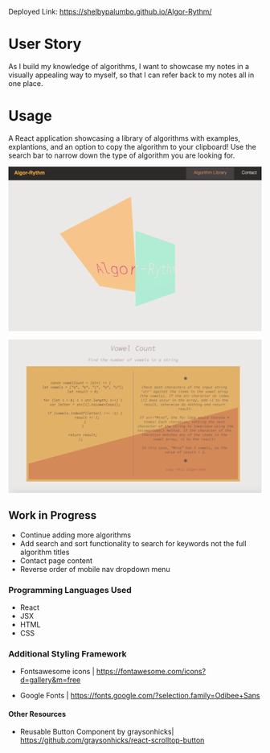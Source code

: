 Deployed Link: https://shelbypalumbo.github.io/Algor-Rythm/

# User Story

As I build my knowledge of algorithms, I want to showcase my notes in a visually appealing way to myself, so that I can refer back to my notes all in one place.

# Usage

A React application showcasing a library of algorithms with examples, explantions, and an option to copy the algorithm to your clipboard! Use the search bar to narrow down the type of algorithm you are looking for.

![Cover Page](src/images/homepage.png)

![Cover Page](src/images/algorithm.png)

## Work in Progress

- Continue adding more algorithms
- Add search and sort functionality to search for keywords not the full algorithm titles
- Contact page content
- Reverse order of mobile nav dropdown menu

### Programming Languages Used

- React
- JSX
- HTML
- CSS

### Additional Styling Framework

- Fontsawesome icons | https://fontawesome.com/icons?d=gallery&m=free

- Google Fonts | https://fonts.google.com/?selection.family=Odibee+Sans

#### Other Resources

- Reusable Button Component by graysonhicks| https://github.com/graysonhicks/react-scrolltop-button
